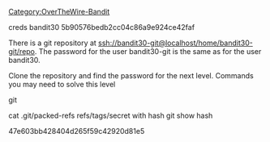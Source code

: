 [Category:OverTheWire-Bandit](/Category:OverTheWire-Bandit "wikilink")

creds bandit30 5b90576bedb2cc04c86a9e924ce42faf

There is a git repository at
<ssh://bandit30-git@localhost/home/bandit30-git/repo>. The password for
the user bandit30-git is the same as for the user bandit30.

Clone the repository and find the password for the next level. Commands
you may need to solve this level

git

cat .git/packed-refs refs/tags/secret with hash git show hash

47e603bb428404d265f59c42920d81e5